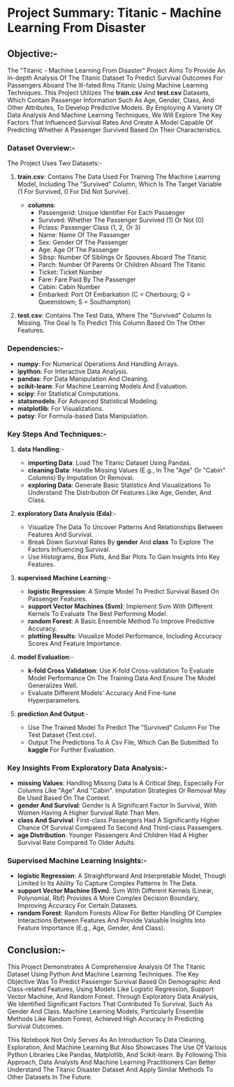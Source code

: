 # Project Summary: Titanic - Machine Learning From Disaster

## Objective:-
The "Titanic - Machine Learning From Disaster" Project Aims To Provide An In-depth Analysis Of The Titanic Dataset To Predict Survival Outcomes For Passengers Aboard The Ill-fated Rms Titanic Using Machine Learning Techniques. This Project Utilizes The **train.csv** And **test.csv** Datasets, Which Contain Passenger Information Such As Age, Gender, Class, And Other Attributes, To Develop Predictive Models. By Employing A Variety Of Data Analysis And Machine Learning Techniques, We Will Explore The Key Factors That Influenced Survival Rates And Create A Model Capable Of Predicting Whether A Passenger Survived Based On Their Characteristics.

### Dataset Overview:-
The Project Uses Two Datasets:-
1. **train.csv**: Contains The Data Used For Training The Machine Learning Model, Including The "Survived" Column, Which Is The Target Variable (1 For Survived, 0 For Did Not Survive).
   - **columns**: 
     - Passengerid: Unique Identifier For Each Passenger
     - Survived: Whether The Passenger Survived (1) Or Not (0)
     - Pclass: Passenger Class (1, 2, Or 3)
     - Name: Name Of The Passenger
     - Sex: Gender Of The Passenger
     - Age: Age Of The Passenger
     - Sibsp: Number Of Siblings Or Spouses Aboard The Titanic
     - Parch: Number Of Parents Or Children Aboard The Titanic
     - Ticket: Ticket Number
     - Fare: Fare Paid By The Passenger
     - Cabin: Cabin Number
     - Embarked: Port Of Embarkation (C = Cherbourg; Q = Queenstown; S = Southampton)

2. **test.csv**: Contains The Test Data, Where The "Survived" Column Is Missing. The Goal Is To Predict This Column Based On The Other Features.

### Dependencies:-
- **numpy**: For Numerical Operations And Handling Arrays.
- **ipython**: For Interactive Data Analysis.
- **pandas**: For Data Manipulation And Cleaning.
- **scikit-learn**: For Machine Learning Models And Evaluation.
- **scipy**: For Statistical Computations.
- **statsmodels**: For Advanced Statistical Modeling.
- **matplotlib**: For Visualizations.
- **patsy**: For Formula-based Data Manipulation.

### Key Steps And Techniques:-

1. **data Handling**:-
   - **importing Data**: Load The Titanic Dataset Using Pandas.
   - **cleaning Data**: Handle Missing Values (E.g., In The "Age" Or "Cabin" Columns) By Imputation Or Removal.
   - **exploring Data**: Generate Basic Statistics And Visualizations To Understand The Distribution Of Features Like Age, Gender, And Class.

2. **exploratory Data Analysis (Eda)**:-
   - Visualize The Data To Uncover Patterns And Relationships Between Features And Survival.
   - Break Down Survival Rates By **gender** And **class** To Explore The Factors Influencing Survival.
   - Use Histograms, Box Plots, And Bar Plots To Gain Insights Into Key Features.

3. **supervised Machine Learning**:-
   - **logistic Regression**: A Simple Model To Predict Survival Based On Passenger Features.
   - **support Vector Machines (Svm)**: Implement Svm With Different Kernels To Evaluate The Best Performing Model.
   - **random Forest**: A Basic Ensemble Method To Improve Predictive Accuracy.
   - **plotting Results**: Visualize Model Performance, Including Accuracy Scores And Feature Importance.

4. **model Evaluation**:-
   - **k-fold Cross Validation**: Use K-fold Cross-validation To Evaluate Model Performance On The Training Data And Ensure The Model Generalizes Well.
   - Evaluate Different Models' Accuracy And Fine-tune Hyperparameters.

5. **prediction And Output**:-
   - Use The Trained Model To Predict The "Survived" Column For The Test Dataset (Test.csv).
   - Output The Predictions To A Csv File, Which Can Be Submitted To **kaggle** For Further Evaluation.

### Key Insights From Exploratory Data Analysis:-
- **missing Values**: Handling Missing Data Is A Critical Step, Especially For Columns Like "Age" And "Cabin". Imputation Strategies Or Removal May Be Used Based On The Context.
- **gender And Survival**: Gender Is A Significant Factor In Survival, With Women Having A Higher Survival Rate Than Men.
- **class And Survival**: First-class Passengers Had A Significantly Higher Chance Of Survival Compared To Second And Third-class Passengers.
- **age Distribution**: Younger Passengers And Children Had A Higher Survival Rate Compared To Older Adults.

### Supervised Machine Learning Insights:-
- **logistic Regression**: A Straightforward And Interpretable Model, Though Limited In Its Ability To Capture Complex Patterns In The Data.
- **support Vector Machine (Svm)**: Svm With Different Kernels (Linear, Polynomial, Rbf) Provides A More Complex Decision Boundary, Improving Accuracy For Certain Datasets.
- **random Forest**: Random Forests Allow For Better Handling Of Complex Interactions Between Features And Provide Valuable Insights Into Feature Importance (E.g., Age, Gender, And Class).

## Conclusion:-
This Project Demonstrates A Comprehensive Analysis Of The Titanic Dataset Using Python And Machine Learning Techniques. The Key Objective Was To Predict Passenger Survival Based On Demographic And Class-related Features, Using Models Like Logistic Regression, Support Vector Machine, And Random Forest. Through Exploratory Data Analysis, We Identified Significant Factors That Contributed To Survival, Such As Gender And Class. Machine Learning Models, Particularly Ensemble Methods Like Random Forest, Achieved High Accuracy In Predicting Survival Outcomes. 

This Notebook Not Only Serves As An Introduction To Data Cleaning, Exploration, And Machine Learning But Also Showcases The Use Of Various Python Libraries Like Pandas, Matplotlib, And Scikit-learn. By Following This Approach, Data Analysts And Machine Learning Practitioners Can Better Understand The Titanic Disaster Dataset And Apply Similar Methods To Other Datasets In The Future.
